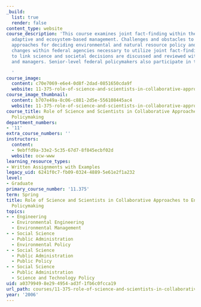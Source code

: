 ```yaml
---
_build:
  list: true
  render: false
content_type: website
course_description: 'This course examines joint fact-finding within the context of
  adaptive and ecosystem-based management. Challenges and obstacles to collaborative
  approaches for deciding environmental and natural resource policy and the institutional
  changes within federal agencies necessary to utilize joint fact-finding as a means
  to link science and societal decisions are discussed and reviewed with scientists
  and managers. Senior-level federal policymakers also participate in these discussions.

  '
course_image:
  content: c70e7069-e6e4-0d8f-2dad-0851650cda9f
  website: 11-375-role-of-science-and-scientists-in-collaborative-approaches-to-environmental-policymaking-spring-2006
course_image_thumbnail:
  content: b707e49a-8c06-c881-2d5e-556108445ac4
  website: 11-375-role-of-science-and-scientists-in-collaborative-approaches-to-environmental-policymaking-spring-2006
course_title: Role of Science and Scientists in Collaborative Approaches to Environmental
  Policymaking
department_numbers:
- '11'
extra_course_numbers: ''
instructors:
  content:
  - 9ebffd9a-33e2-5c35-67d7-8f845ecbf02d
  website: ocw-www
learning_resource_types:
- Written Assignments with Examples
legacy_uid: 6241f0c7-fb09-0324-4889-5e61e2f1a232
level:
- Graduate
primary_course_number: '11.375'
term: Spring
title: Role of Science and Scientists in Collaborative Approaches to Environmental
  Policymaking
topics:
- - Engineering
  - Environmental Engineering
  - Environmental Management
- - Social Science
  - Public Administration
  - Environmental Policy
- - Social Science
  - Public Administration
  - Public Policy
- - Social Science
  - Public Administration
  - Science and Technology Policy
uid: a0379949-8e29-4954-ad3f-1fb6c0fcca19
url_path: courses/11-375-role-of-science-and-scientists-in-collaborative-approaches-to-environmental-policymaking-spring-2006
year: '2006'
---
```

